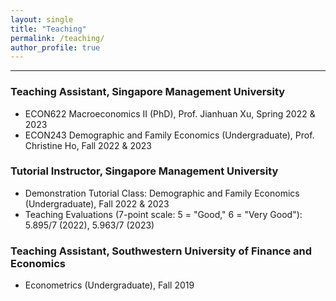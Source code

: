 ```yaml
---
layout: single
title: "Teaching"
permalink: /teaching/
author_profile: true
---
```


------
### Teaching Assistant, Singapore Management University
- ECON622 Macroeconomics II (PhD), Prof. Jianhuan Xu, Spring 2022 & 2023
- ECON243 Demographic and Family Economics (Undergraduate), Prof. Christine Ho, Fall 2022 & 2023

### Tutorial Instructor, Singapore Management University
- Demonstration Tutorial Class: Demographic and Family Economics (Undergraduate), Fall 2022 & 2023
- Teaching Evaluations (7-point scale: 5 = "Good," 6 = "Very Good"): 5.895/7 (2022), 5.963/7 (2023)

### Teaching Assistant, Southwestern University of Finance and Economics
- Econometrics (Undergraduate), Fall 2019
